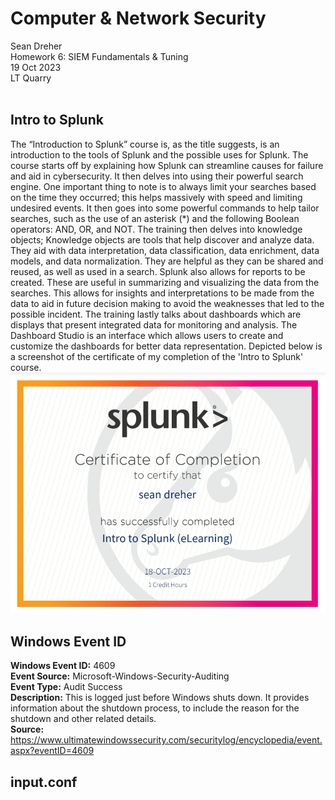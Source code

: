 # **Computer & Network Security**
Sean Dreher  <br />
Homework 6: SIEM Fundamentals & Tuning  <br />
19 Oct 2023  <br />
LT Quarry <br />
<br />
## **Intro to Splunk**
The “Introduction to Splunk” course is, as the title suggests, is an introduction to the tools of Splunk and the possible uses for Splunk. The course starts off by explaining how Splunk can streamline causes for failure and aid in cybersecurity. It then delves into using their powerful search engine. One important thing to note is to always limit your searches based on the time they occurred; this helps massively with speed and limiting undesired events. It then goes into some powerful commands to help tailor searches, such as the use of an asterisk (*) and the following Boolean operators: AND, OR, and NOT. The training then delves into knowledge objects; Knowledge objects are tools that help discover and analyze data. They aid with data interpretation, data classification, data enrichment, data models, and data normalization. They are helpful as they can be shared and reused, as well as used in a search. Splunk also allows for reports to be created. These are useful in summarizing and visualizing the data from the searches. This allows for insights and interpretations to be made from the data to aid in future decision making to avoid the weaknesses that led to the possible incident. The training lastly talks about dashboards which are displays that present integrated data for monitoring and analysis. The Dashboard Studio is an interface which allows users to create and customize the dashboards for better data representation. Depicted below is a screenshot of the certificate of my completion of the 'Intro to Splunk' course. <br />
![6102](https://github.com/seandreher/CNS-Lab/blob/main/Homework6/certificate.png) <br />


## **Windows Event ID**
**Windows Event ID:** 4609 <br />
**Event Source:** Microsoft-Windows-Security-Auditing <br />
**Event Type:** Audit Success <br />
**Description:** This is logged just before Windows shuts down. It provides information about the shutdown process, to include the reason for the shutdown and other related details. <br />
**Source:** https://www.ultimatewindowssecurity.com/securitylog/encyclopedia/event.aspx?eventID=4609 <br />


## **input.conf**

